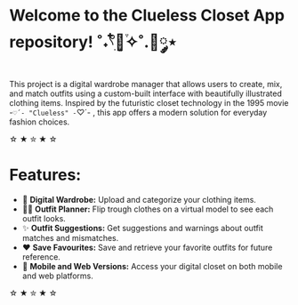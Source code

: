 # Welcome to the Clueless Closet App repository!  ˚˖𓍢ִ໋🌷͙֒✧˚.🎀༘⋆
This project is a digital wardrobe manager that allows users to create, mix, and match outfits using a custom-built interface with beautifully illustrated clothing items. Inspired by the futuristic closet technology in the 1995 movie -`♡´- "Clueless" -`♡´- , this app offers a modern solution for everyday fashion choices.

☆ ★ ✮ ★ ☆

# Features:
- 👗 **Digital Wardrobe:** Upload and categorize your clothing items.
- 🧍‍♀️  **Outfit Planner:** Flip trough clothes on a virtual model to see each outfit looks.
- ✨ **Outfit Suggestions:** Get suggestions and warnings about outfit matches and mismatches.
- ❤️ **Save Favourites:** Save and retrieve your favorite outfits for future reference.
- 🦋 **Mobile and Web Versions:** Access your digital closet on both mobile and web platforms.

☆ ★ ✮ ★ ☆
